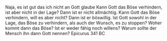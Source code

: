 Naja, es ist gut das ich nicht an Gott glaube
Kann Gott das Böse verhindern, ist aber nicht in der Lage?
Dann ist er nicht allmächtig. Kann Gott das Böse verhindern, will es aber nicht?
Dann ist er böswillig.
Ist Gott sowohl in der Lage, das Böse zu verhindern, als auch der Wunsch, es zu stoppen?
Woher kommt dann das Böse?
Ist er weder fähig noch willens?
Warum sollte der Mensch ihn dann Gott nennen?
Epicurus 341 BC
